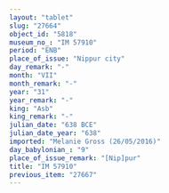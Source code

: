 ```yaml
---
layout: "tablet"
slug: "27664"
object_id: "5818"
museum_no_: "IM 57910"
period: "ENB"
place_of_issue: "Nippur city"
day_remark: "-"
month: "VII"
month_remark: "-"
year: "31"
year_remark: "-"
king: "Asb"
king_remark: "-"
julian_date: "638 BCE"
julian_date_year: "638"
imported: "Melanie Gross (26/05/2016)"
day_babylonian_: "9"
place_of_issue_remark: "[Nip]pur"
title: "IM 57910"
previous_item: "27667"
---
```

